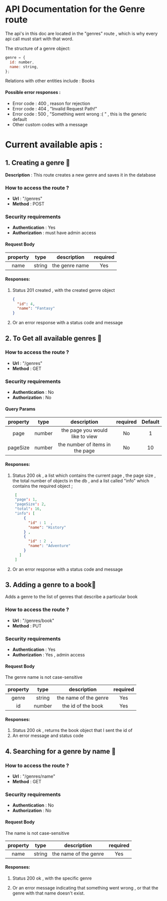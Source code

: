 # API Documentation for the Genre route

The api's in this doc are located in the "genres" route , which is why every api call must start with that word.

The structure of a genre object:

```javascript
genre = {
  id: number,
  name: string,
};
```

Relations with other entities include : Books

#### Possible error responses :

- Error code : 400 , reason for rejection
- Error code : 404 , "Invalid Request Path!"
- Error code : 500 , "Something went wrong :( " , this is the generic default
- Other custom codes with a message

# Current available apis :

## 1. Creating a genre 🎈

**Description** : This route creates a new genre and saves it in the database

### How to access the route ?

- **Url** : "/genres"
- **Method** : POST

### Security requirements

- **Authentication** : Yes
- **Authorization** : must have admin access

#### Request Body

| **property** | **type** | **description** | **required** |
| :----------: | :------: | :-------------: | :----------: |
|     name     |  string  | the genre name  |     Yes      |

#### Responses:

1. Status 201 created , with the created genre object

   ```json
   {
     "id": 4,
     "name": "Fantasy"
   }
   ```

1. Or an error response with a status code and message

## 2. To Get all available genres 🎈

### How to access the route ?

- **Url** : "/genres"
- **Method** : GET

### Security requirements

- **Authentication** : No
- **Authorization** : No

#### Query Params

| **property** | **type** |         **description**         | **required** | **Default** |
| :----------: | :------: | :-----------------------------: | :----------: | :---------: |
|     page     |  number  | the page you would like to view |      No      |      1      |
|   pageSize   |  number  | the number of items in the page |      No      |     10      |

#### Responses:

1. Status 200 ok , a list which contains the current page , the page size , the total number of objects in the db , and a list called "info" which contains the required object ;

   ```json
    [
    "page": 1,
    "pageSize": 2,
    "total": 16,
    "info": [
        {
          "id" : 1  ,
          "name": "History"
        } ,
        {
          "id" : 2  ,
          "name": "Adventure"
        }
      ]
    ]
   ```

1. Or an error response with a status code and message

## 3. Adding a genre to a book🎈

Adds a genre to the list of genres that describe a particular book

### How to access the route ?

- **Url** : "/genres/book"
- **Method** : PUT

### Security requirements

- **Authentication** : Yes
- **Authorization** : Yes , admin access

#### Request Body

The genre name is not case-sensitive

| **property** | **type** |    **description**    | **required** |
| :----------: | :------: | :-------------------: | :----------: |
|    genre     |  string  | the name of the genre |     Yes      |
|      id      |  number  |  the id of the book   |     Yes      |

#### Responses:

1. Status 200 ok , returns the book object that I sent the id of
1. An error message and status code

## 4. Searching for a genre by name 🎈

### How to access the route ?

- **Url** : "/genres/name"
- **Method** : GET

### Security requirements

- **Authentication** : No
- **Authorization** : No

#### Request Body

The name is not case-sensitive

| **property** | **type** |    **description**    | **required** |
| :----------: | :------: | :-------------------: | :----------: |
|     name     |  string  | the name of the genre |     Yes      |

#### Responses:

1. Status 200 ok , with the specific genre

1. Or an error message indicating that something went wrong , or that the genre with that name doesn't exist.
